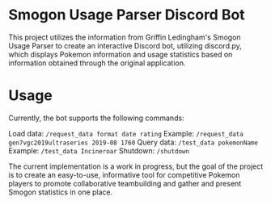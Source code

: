 # Smogon Usage Parser Discord Bot 

This project utilizes the information from Griffin Ledingham's Smogon Usage Parser to create an interactive Discord bot, utilizing discord.py, which displays Pokemon information and usage statistics based on information obtained through the original application.

# Usage

Currently, the bot supports the following commands:

Load data: ```/request_data format date rating```
    Example: ```/request_data gen7vgc2019ultraseries 2019-08 1760```
Query data: ```/test_data pokemonName```
    Example: ```/test_data Incineroar```
Shutdown: ```/shutdown```

The current implementation is a work in progress, but the goal of the project is to create an easy-to-use, informative tool for competitive Pokemon players to promote collaborative teambuilding and gather and present Smogon statistics in one place.

